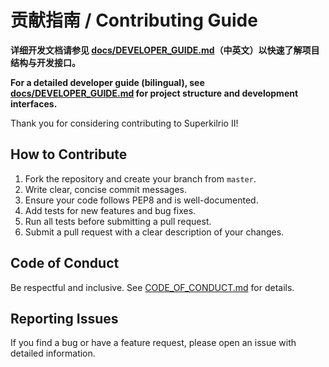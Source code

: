 # 贡献指南 / Contributing Guide

**详细开发文档请参见 [docs/DEVELOPER_GUIDE.md](docs/DEVELOPER_GUIDE.md)（中英文）以快速了解项目结构与开发接口。**

**For a detailed developer guide (bilingual), see [docs/DEVELOPER_GUIDE.md](docs/DEVELOPER_GUIDE.md) for project structure and development interfaces.**

Thank you for considering contributing to Superkilrio II!

## How to Contribute

1. Fork the repository and create your branch from `master`.
2. Write clear, concise commit messages.
3. Ensure your code follows PEP8 and is well-documented.
4. Add tests for new features and bug fixes.
5. Run all tests before submitting a pull request.
6. Submit a pull request with a clear description of your changes.

## Code of Conduct

Be respectful and inclusive. See [CODE_OF_CONDUCT.md](CODE_OF_CONDUCT.md) for details.

## Reporting Issues

If you find a bug or have a feature request, please open an issue with detailed information. 